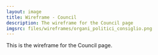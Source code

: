 ```yaml
---
layout: image
title: Wireframe - Council
description: The wireframe for the Council page
imgsrc: files/wireframes/organi_politici_consiglio.png
---
```


This is the wireframe for the Council page.


    
